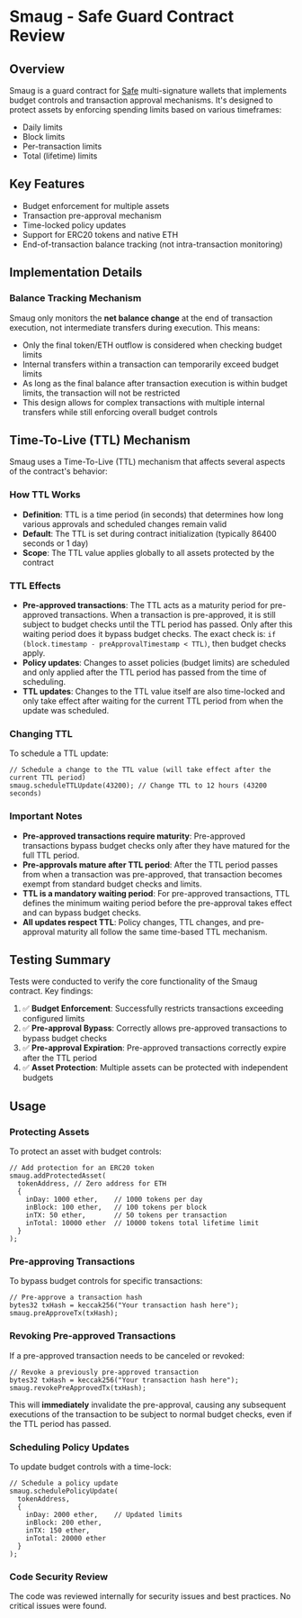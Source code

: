 # Smaug - Safe Guard Contract Review

## Overview
Smaug is a guard contract for [Safe](https://safe.global/) multi-signature wallets that implements budget controls and transaction approval mechanisms. It's designed to protect assets by enforcing spending limits based on various timeframes:

- Daily limits
- Block limits
- Per-transaction limits
- Total (lifetime) limits

## Key Features
- Budget enforcement for multiple assets
- Transaction pre-approval mechanism
- Time-locked policy updates
- Support for ERC20 tokens and native ETH
- End-of-transaction balance tracking (not intra-transaction monitoring)

## Implementation Details

### Balance Tracking Mechanism
Smaug only monitors the **net balance change** at the end of transaction execution, not intermediate transfers during execution. This means:

- Only the final token/ETH outflow is considered when checking budget limits
- Internal transfers within a transaction can temporarily exceed budget limits
- As long as the final balance after transaction execution is within budget limits, the transaction will not be restricted
- This design allows for complex transactions with multiple internal transfers while still enforcing overall budget controls

## Time-To-Live (TTL) Mechanism

Smaug uses a Time-To-Live (TTL) mechanism that affects several aspects of the contract's behavior:

### How TTL Works

- **Definition**: TTL is a time period (in seconds) that determines how long various approvals and scheduled changes remain valid
- **Default**: The TTL is set during contract initialization (typically 86400 seconds or 1 day)
- **Scope**: The TTL value applies globally to all assets protected by the contract

### TTL Effects

- **Pre-approved transactions**: The TTL acts as a maturity period for pre-approved transactions. When a transaction is pre-approved, it is still subject to budget checks until the TTL period has passed. Only after this waiting period does it bypass budget checks. The exact check is: `if (block.timestamp - preApprovalTimestamp < TTL)`, then budget checks apply.
- **Policy updates**: Changes to asset policies (budget limits) are scheduled and only applied after the TTL period has passed from the time of scheduling.
- **TTL updates**: Changes to the TTL value itself are also time-locked and only take effect after waiting for the current TTL period from when the update was scheduled.

### Changing TTL

To schedule a TTL update:

```solidity
// Schedule a change to the TTL value (will take effect after the current TTL period)
smaug.scheduleTTLUpdate(43200); // Change TTL to 12 hours (43200 seconds)
```

### Important Notes

- **Pre-approved transactions require maturity**: Pre-approved transactions bypass budget checks only after they have matured for the full TTL period.
- **Pre-approvals mature after TTL period**: After the TTL period passes from when a transaction was pre-approved, that transaction becomes exempt from standard budget checks and limits.
- **TTL is a mandatory waiting period**: For pre-approved transactions, TTL defines the minimum waiting period before the pre-approval takes effect and can bypass budget checks.
- **All updates respect TTL**: Policy changes, TTL changes, and pre-approval maturity all follow the same time-based TTL mechanism.

## Testing Summary
Tests were conducted to verify the core functionality of the Smaug contract. Key findings:

1. ✅ **Budget Enforcement**: Successfully restricts transactions exceeding configured limits
2. ✅ **Pre-approval Bypass**: Correctly allows pre-approved transactions to bypass budget checks
3. ✅ **Pre-approval Expiration**: Pre-approved transactions correctly expire after the TTL period
4. ✅ **Asset Protection**: Multiple assets can be protected with independent budgets

## Usage

### Protecting Assets
To protect an asset with budget controls:

```solidity
// Add protection for an ERC20 token
smaug.addProtectedAsset(
  tokenAddress, // Zero address for ETH
  {
    inDay: 1000 ether,    // 1000 tokens per day
    inBlock: 100 ether,   // 100 tokens per block
    inTX: 50 ether,       // 50 tokens per transaction
    inTotal: 10000 ether  // 10000 tokens total lifetime limit
  }
);
```

### Pre-approving Transactions
To bypass budget controls for specific transactions:

```solidity
// Pre-approve a transaction hash
bytes32 txHash = keccak256("Your transaction hash here");
smaug.preApproveTx(txHash);
```

### Revoking Pre-approved Transactions
If a pre-approved transaction needs to be canceled or revoked:

```solidity
// Revoke a previously pre-approved transaction
bytes32 txHash = keccak256("Your transaction hash here");
smaug.revokePreApprovedTx(txHash);
```

This will **immediately** invalidate the pre-approval, causing any subsequent executions of the transaction to be subject to normal budget checks, even if the TTL period has passed.

### Scheduling Policy Updates
To update budget controls with a time-lock:

```solidity
// Schedule a policy update
smaug.schedulePolicyUpdate(
  tokenAddress,
  {
    inDay: 2000 ether,    // Updated limits
    inBlock: 200 ether,
    inTX: 150 ether,
    inTotal: 20000 ether
  }
);
```

### Code Security Review

The code was reviewed internally for security issues and best practices. No critical issues were found.




